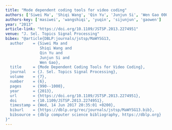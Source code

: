 ```yaml
---
title: "Mode dependent coding tools for video coding"
authors: ['Siwei Ma', 'Shiqi Wang', 'Qin Yu', 'Junjun Si', 'Wen Gao 0001']
authors-key: ['masiwei', 'wangshiqi', 'yuqin', 'sijunjun', 'gaowen']
year: "2013"
article-link: "https://doi.org/10.1109/JSTSP.2013.2274951"
venue: "J. Sel. Topics Signal Processing"
bibex: "@article{DBLP:journals/jstsp/MaWYSG13,
  author    = {Siwei Ma and
               Shiqi Wang and
               Qin Yu and
               Junjun Si and
               Wen Gao},
  title     = {Mode Dependent Coding Tools for Video Coding},
  journal   = {J. Sel. Topics Signal Processing},
  volume    = {7},
  number    = {6},
  pages     = {990--1000},
  year      = {2013},
  url       = {https://doi.org/10.1109/JSTSP.2013.2274951},
  doi       = {10.1109/JSTSP.2013.2274951},
  timestamp = {Wed, 14 Jun 2017 20:35:01 +0200},
  biburl    = {https://dblp.org/rec/journals/jstsp/MaWYSG13.bib},
  bibsource = {dblp computer science bibliography, https://dblp.org}
}"
---
```

